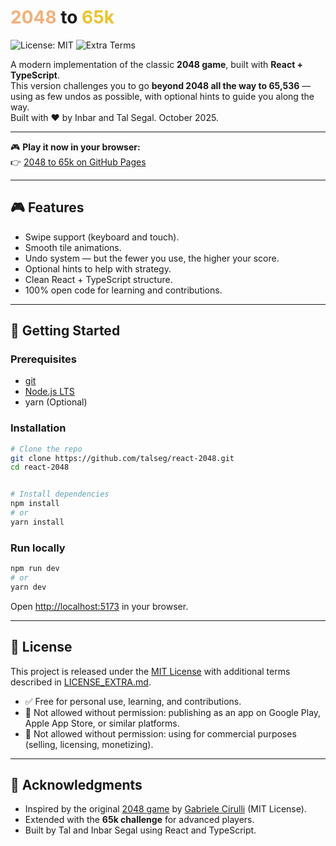<h1>
  <span style="color:#f2b179;">2048</span> to 
  <span style="color:#edc22e;">65k</span>
</h1>

![License: MIT](https://img.shields.io/badge/License-MIT-blue.svg)
![Extra Terms](https://img.shields.io/badge/Extra-Non--Commercial-orange.svg)

A modern implementation of the classic **2048 game**, built with **React + TypeScript**.  
This version challenges you to go **beyond 2048 all the way to 65,536** — using as few undos as possible, with optional hints to guide you along the way.
<br/>
Built with ❤️ by Inbar and Tal Segal. October 2025.

---

🎮 **Play it now in your browser:**  
👉 [2048 to 65k on GitHub Pages](https://talseg.github.io/react-2048/)

---

## 🎮 Features
- Swipe support (keyboard and touch).
- Smooth tile animations.
- Undo system — but the fewer you use, the higher your score.
- Optional hints to help with strategy.
- Clean React + TypeScript structure.
- 100% open code for learning and contributions.

---

## 🚀 Getting Started

### Prerequisites
- [git](https://git-scm.com/)
- [Node.js LTS](https://nodejs.org/)
- yarn (Optional)

### Installation
```bash
# Clone the repo
git clone https://github.com/talseg/react-2048.git
cd react-2048


# Install dependencies
npm install
# or
yarn install
```

### Run locally
```bash
npm run dev
# or
yarn dev
```

Open [http://localhost:5173](http://localhost:5173) in your browser.

---

## 📜 License

This project is released under the [MIT License](./LICENSE) with additional terms described in [LICENSE_EXTRA.md](./LICENSE_EXTRA.md).

- ✅ Free for personal use, learning, and contributions.  
- 🚫 Not allowed without permission: publishing as an app on Google Play, Apple App Store, or similar platforms.  
- 🚫 Not allowed without permission: using for commercial purposes (selling, licensing, monetizing).

---

## 🙏 Acknowledgments
- Inspired by the original [2048 game](https://play2048.co/) by [Gabriele Cirulli](https://github.com/gabrielecirulli) (MIT License).  
- Extended with the **65k challenge** for advanced players.  
- Built by Tal and Inbar Segal using React and TypeScript.
